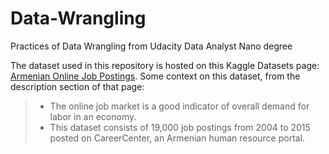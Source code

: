 # Data-Wrangling
Practices of Data Wrangling from Udacity Data Analyst Nano degree

The dataset used in this repository is hosted on this Kaggle Datasets page: [Armenian Online Job Postings](https://www.kaggle.com/datasets/udacity/armenian-online-job-postings). Some context on this dataset, from the description section of that page:

> - The online job market is a good indicator of overall demand for labor in an economy.
> - This dataset consists of 19,000 job postings from 2004 to 2015 posted on CareerCenter, an Armenian human resource portal.
